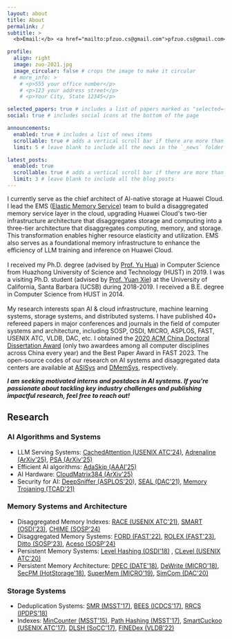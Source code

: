 ```yaml
---
layout: about
title: About
permalink: /
subtitle: >
  <b>Email:</b> <a href="mailto:pfzuo.cs@gmail.com">pfzuo.cs@gmail.com</a>, <a href="mailto:pengfei.zuo@huawei.com">pengfei.zuo@huawei.com</a>

profile:
  align: right
  image: zuo-2021.jpg
  image_circular: false # crops the image to make it circular
  # more_info: >
    # <p>555 your office number</p>
    # <p>123 your address street</p>
    # <p>Your City, State 12345</p>

selected_papers: true # includes a list of papers marked as "selected={true}"
social: true # includes social icons at the bottom of the page

announcements:
  enabled: true # includes a list of news items
  scrollable: true # adds a vertical scroll bar if there are more than 3 news items
  limit: 5 # leave blank to include all the news in the `_news` folder

latest_posts:
  enabled: true
  scrollable: true # adds a vertical scroll bar if there are more than 3 new post items
  limit: 3 # leave blank to include all the blog posts
---
```


I currently serve as the chief architect of AI-native storage at Huawei Cloud. I lead the EMS ([Elastic Memory Service](https://www.huaweicloud.com/product/ems.html)) team to build a disaggregated memory service layer in the cloud, upgrading Huawei Cloud's two-tier infrastructure architecture that disaggregates storage and computing into a three-tier architecture that disaggregates computing, memory, and storage. This transformation enables higher resource elasticity and utilization. EMS also serves as a foundational memory infrastructure to enhance the efficiency of LLM training and inference on Huawei Cloud.  <br> <br> I received my Ph.D. degree (advised by [Prof. Yu Hua](https://csyhua.github.io/csyhua/index.html)) in Computer Science from Huazhong University of Science and Technology (HUST) in 2019. I was a visiting Ph.D. student (advised by [Prof. Yuan Xie](https://www.ece.ucsb.edu/~yuanxie/)) at the University of California, Santa Barbara (UCSB) during 2018-2019. I received a B.E. degree in Computer Science from HUST in 2014.  <br> <br> My research interests span AI & cloud infrastructure, machine learning systems, storage systems, and distributed systems. I have published 40+ refereed papers in major conferences and journals in the field of computer systems and architecture, including SOSP, OSDI, MICRO, ASPLOS, FAST, USENIX ATC, VLDB, DAC, etc. I obtained the [2020 ACM China Doctoral Dissertation Award](https://www.acmturc.com/2021/cn/doctoral_thesis_award.html) (only two awardees among all computer disciplines across China every year) and the Best Paper Award in FAST 2023. The open-source codes of our research on AI systems and disaggregated data centers are available at [ASISys](https://github.com/ASISys) and [DMemSys](https://github.com/dmemsys), respectively.


***I am seeking motivated interns and postdocs in AI systems. If you're passionate about tackling key industry challenges and publishing impactful research, feel free to reach out!*** 

## Research

### AI Algorithms and Systems  
* LLM Serving Systems: [CachedAttention (USENIX ATC'24)](https://www.usenix.org/conference/atc24/presentation/gao-bin-cost), [Adrenaline (ArXiv'25)](https://arxiv.org/abs/2406.10198), [PSA (ArXiv'25)](https://arxiv.org/abs/2406.10731)  
* Efficient AI algorithms: [AdaSkip (AAAI'25)](https://arxiv.org/abs/2405.19583)  
* AI Hardware: [CloudMatrix384 (ArXiv'25)](https://arxiv.org/abs/2506.12708)  
* Security for AI: [DeepSniffer (ASPLOS'20)](https://dl.acm.org/doi/10.1145/3373376.3378487), [SEAL (DAC'21)](https://dl.acm.org/doi/10.1109/DAC18074.2021.9586256), [Memory Trojaning (TCAD'21)](https://ieeexplore.ieee.org/document/9345491)  

### Memory Systems and Architecture  
* Disaggregated Memory Indexes: [RACE (USENIX ATC'21)](https://www.usenix.org/system/files/atc21-zuo.pdf), [SMART (OSDI'23)](https://www.usenix.org/conference/osdi23/presentation/luo), [CHIME (SOSP'24)](https://arxiv.org/abs/2405.20831)  
* Disaggregated Memory Systems: [FORD (FAST'22)](https://www.usenix.org/system/files/fast22-zhang-ming.pdf), [ROLEX (FAST'23)](https://www.usenix.org/conference/fast23/presentation/li-pengfei), [Ditto (SOSP'23)](https://dl.acm.org/doi/10.1145/3600006.3613144), [Aceso (SOSP'24)](https://dl.acm.org/doi/10.1145/3694715.3695951)  
* Persistent Memory Systems: [Level Hashing (OSDI'18)](https://www.usenix.org/conference/osdi18/presentation/zuo) , [CLevel (USENIX ATC'20)](https://www.usenix.org/conference/atc20/presentation/chen)
* Persistent Memory Architecture: [DPEC (DATE'18)](https://ieeexplore.ieee.org/document/8342113), [DeWrite (MICRO'18)](https://ieeexplore.ieee.org/document/8595424), [SecPM (HotStorage'18)](https://www.usenix.org/conference/hotstorage18/presentation/zuo), [SuperMem (MICRO'19)](https://dl.acm.org/doi/10.1145/3352460.3358290), [SimCom (DAC'20)](https://ieeexplore.ieee.org/document/9218581)  

### Storage Systems  
* Deduplication Systems: [SMR (MSST'17)](https://ieeexplore.ieee.org/document/7965055), [BEES (ICDCS'17)](https://pfzuo.github.io/publication/), [RRCS (IPDPS'18)](https://ieeexplore.ieee.org/document/8374580)  
* Indexes: [MinCounter (MSST'15)](https://ieeexplore.ieee.org/document/7165945), [Path Hashing (MSST'17)](https://pfzuo.github.io/publication/), [SmartCuckoo (USENIX ATC'17)](https://pfzuo.github.io/publication/), [DLSH (SoCC'17)](https://pfzuo.github.io/publication/), [FINEDex (VLDB'22)](https://pfzuo.github.io/publication/)  

